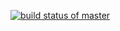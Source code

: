 [![build status of master](https://travis-ci.org/WeihanRua/Trangle567.svg?branch=master)](https://travis-ci.org/WeihanRua/Trangle567)
